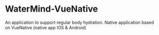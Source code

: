 # WaterMind-VueNative
An application to support regular body hydration. Native application based on VueNative (native app IOS &amp; Android)
